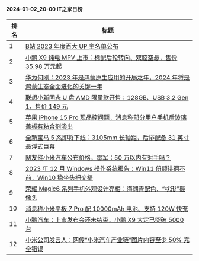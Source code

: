 #### 2024-01-02_20-00  IT之家日榜

| 排名 | 标题|
| --- | ---|
| 1 | [B站 2023 年度百大 UP 主名单公布](https://www.ithome.com/0/742/881.htm) |
| 2 | [小鹏 X9 纯电 MPV 上市：标配后轮转向、双腔空悬，售价 35.98 万元起](https://www.ithome.com/0/742/807.htm) |
| 3 | [华为何刚：2023 年是鸿蒙原生应用的开局之年，2024 年将是鸿蒙生态全面进化的关键一年](https://www.ithome.com/0/742/819.htm) |
| 4 | [联想小新固态 U 盘 AMD 限量款开售：128GB、USB 3.2 Gen 1，售价 149 元](https://www.ithome.com/0/742/810.htm) |
| 5 | [苹果 iPhone 15 Pro 现品控问题，消息称部分用户手机后玻璃盖板有粘合剂渗出](https://www.ithome.com/0/742/835.htm) |
| 6 | [全新宝马 5 系即将下线：3105mm 长轴距，后排配备 31 英寸悬浮式巨幕](https://www.ithome.com/0/742/814.htm) |
| 7 | [网友催小米汽车公布价格，雷军：50 万以内有对手吗？](https://www.ithome.com/0/742/943.htm) |
| 8 | [2023 年 12 月 Windows 操作系统报告：Win11 份额徘徊不前，Win10 稳坐头把交椅](https://www.ithome.com/0/742/809.htm) |
| 9 | [荣耀 Magic6 系列手机外观设计亮相：海湖青配色、“枕形”摄像头](https://www.ithome.com/0/742/854.htm) |
| 10 | [消息称小米平板 7 Pro 配 10000mAh 电池、支持 120W 快充](https://www.ithome.com/0/742/847.htm) |
| 11 | [小鹏汽车：上市发布会还未结束，小鹏 X9 大定已突破 5000 台](https://www.ithome.com/0/742/816.htm) |
| 12 | [小米公司发言人：网传“小米汽车产业链”图片内容至少 50% 完全错误](https://www.ithome.com/0/742/931.htm) |
